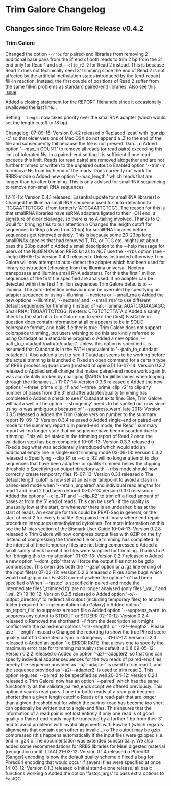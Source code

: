 # Trim Galore Changelog

## Changes since Trim Galore Release v0.4.2

### Trim Galore

Changed the option `--rrbs` for paired-end libraries from removing 2 additional base pairs from the 3' end of both reads to trim 2 bp from the 3' end only for Read 1 and set `--clip_r2 2` for Read 2 instead. This is because Read 2 does not technically need 3' trimming since the end of Read 2 is not affected by the artificial methylation states introduced by the [end-repair] fill-in reaction. Instead, the first couple of positions of Read 2 suffer from the same fill-in problems as standard [paired-end libraries](https://sequencing.qcfail.com/articles/library-end-repair-reaction-introduces-methylation-biases-in-paired-end-pe-bisulfite-seq-applications/). Also see [this issue](https://github.com/FelixKrueger/TrimGalore/issues/3).

Added a closing statement for the REPORT filehandle since it occasionally swallowed the last line...

Setting `--length` now takes priority over the smallRNA adapter (which would set the length cutoff to 18 bp).


Changelog:
07-09-16: Version 0.4.2 released
o	Replaced 'zcat' with 'gunzip -c' so that older versions of Mac OSX do not append a .Z to the end of the file and subsequently fail because the file is not present. Dah...
o	Added option '--max_n COUNT' to remove all reads (or read pairs) exceeding this limit of tolerated Ns. In a paired-end setting it is sufficient if one read exceeds this limit. Reads (or read pairs) are removed altogether and are not further trimmed or written to the unpaired output
o	Enabled option '--trim-n' to remove Ns from both end of the reads. Does currently not work for RRBS-mode
o	Added new option '--max_length ' which reads that are longer than bp after trimming. This is only advised for smallRNA sequencing to remove non-small RNA sequences

12-11-15: Version 0.4.1 released: Essential update for smallRNA libraries!
o	Changed the Illumina small RNA sequence used for auto-detection to 'TGGAATTCTCGG' (from formerly 'ATGGAATTCTCG'). The reason for this is that smallRNA libraries have ssRNA adapters ligated to their -OH end, a signature of dicer cleavage, so there is no A-tailing involved. Thanks to Q. Gouil for bringing this to our attention
o	Changed the length cutoff for sequences to 16bp (down from 20bp) for smallRNA libraries before sequences get removed entirely. This is because some 20-23bp long smallRNAs species that had removed T, TG, or TGG etc. might just about pass the 20bp cutoff
o	Added a small description to the --help message for users of the NuGEN Ovation RRBS kit as to *NOT* use the --rrbs option (see --help)
06-05-15: Version 0.4.0 released
o	Unless instructed otherwise Trim Galore will now attempt to auto-detect the adapter which had been used for library construction (choosing from the Illumina universal, Nextera transposase and Illumina small RNA adapters). For this the first 1 million sequences of the first file specified are analysed. If no adapter can be detected within the first 1 million sequences Trim Galore defaults to --illumina. The auto-detection behaviour can be overruled by specifying an adapter sequence or using --illumina, --nextera or --small_rna
o	Added the new options '--illumina', '--nextera' and '--small_rna' to use different default sequences for trimming (instead of -a): Illumina: AGATCGGAAGAGC; Small RNA: TGGAATTCTCGG; Nextera: CTGTCTCTTATA
o	Added a sanity check to the start of a Trim Galore run to see if the (first) FastQ file in question does contain information at all or appears to be in SOLiD colorspace format, and bails if either is true. Trim Galore does not support colorspace trimming, but users wishing to do this are kindly referred to using Cutadapt as a standalone program
o	Added a new option '--path_to_cutadapt /path/to/cudapt'. Unless this option is specified it is assumed that Cutadapt is in the PATH (equivalent to '--path_to_cutadapt cutadapt'). Also added a test to see if Cutadapt seems to be working before the actual trimming is launched
o	Fixed an open command for a certain type of RRBS processing (was open() instead of open3())
16-07-14: Version 0.3.7 released
o	Applied small change that makes paired-end mode work again (it was accidentally broken by changing @ARGV for @filenames when looping through the filenames...)
11-07-14: Version 0.3.6 released
o	Added the new options '--three_prime_clip_r1' and '--three_prime_clip_r2' to clip any number of bases from the 3' end after adapter/quality trimming has completed
o	Added a check to see if Cutadapt exits fine. Else, Trim Galore will bail a well
o	The option '--stringency' needs to be spelled out now since using -s was ambiguous because of '--suppress_warn'
late 2013: Version 0.3.5 released
o	Added the Trim Galore version number to the summary report
19-09-13: Version 0.3.4 released
o	Added single-end or paired-end mode to the summary report
o	In paired-end mode, the Read 1 summary report will no longer state that no sequence have been discarded due to trimming. This will be stated in the trimming report of Read 2 once the validation step has been completed
10-09-13: Version 0.3.3 released
o	Fixed a bug what was accidentally introduced which would add an additional empty line in single-end trimming mode
03-09-13: Version 0.3.2 released
o	Specifying --clip_R1 or --clip_R2 will no longer attempt to clip sequences that have been adapter- or quality-trimmed below the clipping threshold
o	Specifying an output directory with --rrbs mode should now correctly create temporary files
15-07-13: Version 0.3.1 released
o	The default length cutoff is now set at an earlier timepoint to avoid a clash in paired-end mode when '--retain_unpaired' and individual read lengths for read 1 and read 2 had been defined
15-07-13: Version 0.3.0 released
o	Added the options '--clip_R1' and '--clip_R2' to trim off a fixed amount of bases at from the 5' end of reads. This can be useful if the quality is unusually low at the start, or whenever there is an undesired bias at the start of reads. An example for this could be PBAT-Seq in general, or the start of read 2 for every bisulfite-Seq paired-end library where end repair procedure introduces unmethylated cytosines. For more information on this see the M-bias section of the Bismark User Guide
10-04-13: Version 0.2.8 released
o	Trim Galore will now compress output files with GZIP on the fly instead of compressing the trimmed file once trimming has completed. In the interest of time temporary files are not being compressed
o	Added a small sanity check to exit if no files were supplied for trimming. Thanks to P. for 'bringing this to my attention'
01-03-13: Version 0.2.7 released
o	Added a new option '--dont_gzip' that will force the output files not to be gzip compressed. This overrides both the '--gzip' option or a .gz line ending of the input file(s)
07-02-13: Version 0.2.6 released
o	Fixes some bugs which would not gzip or run FastQC correctly when the option '-o' had been specified
o	When '--fastqc' is specified in paired-end mode the intermediate files '_trimmed.fq' are no longer analysed (only files '_val_1' and '_val_2')
19-10-12: Version 0.2.5 released
o	Added option '-o/--output_directory' to redirect all output (including temporary files) to another folder (required for implementation into Galaxy)
o	Added option '--no_report_file' to suppress a report file
o	Added option '--suppress_warn' to suppress any output to STDOUT or STDERR
02-10-12: Version 0.2.4 released
o	Removed the shorthand '-l' from the description as it might conflict with the paired-end options '-r1/--length1' or '-r2/--length2'. Please use '--length' instead
o	Changed the reporting to show the true Phred score quality cutoff
o	Corrected a typo in stringency...
31-07-12: Version 0.2.3 released
o	Added an option '-e ERROR RATE' that allows one to specify the maximum error rate for trimming manually (the default is 0.1)
09-05-12: Version 0.2.2 released
o	Added an option '-a2/--adapter2' so that one can specify individual adapter sequences for the two reads of paired-end files; hereby the sequence provided as '-a/--adapter' is used to trim read 1, and the sequence provided as '-a2/--adapter2' is used to trim read 2. This option requires '--paired' to be specified as well
20-04-12: Version 0.2.1 released
o	Trim Galore! now has an option '--paired' which has the same functionality as the validate_paired_ends script we offered previously. This option discards read pairs if one (or both) reads of a read pair became shorter than a given length cutoff
o	Reads of a read-pair that are longer than a given threshold but for which the partner read has become too short can optionally be written out to single-end files. This ensures that the information of a read pair is not lost entirely if only one read is of good quality
o	Paired-end reads may be truncated by a further 1 bp from their 3' end to avoid problems with invalid alignments with Bowtie 1 (which regards alignments that contain each other as invalid...)
o	The output may be gzip compressed (this happens automatically if the input files were gzipped (i.e. end in .gz))
o	The documentation was extended substantially. We also added some recommendations for RRBS libraries for MseI digested material (recognition motif TTAA)
21-03-12: Version 0.1.4 released
o	Phred33 (Sanger) encoding is now the default quality scheme
o	Fixed a bug for Phred64 encoding that would occur if several files were specified at once
14-03-12: Version 0.1.3 released
o	Initial stand-alone release; all basic functions working
o	Added the option 'fastqc_args' to pass extra options to FastQC

